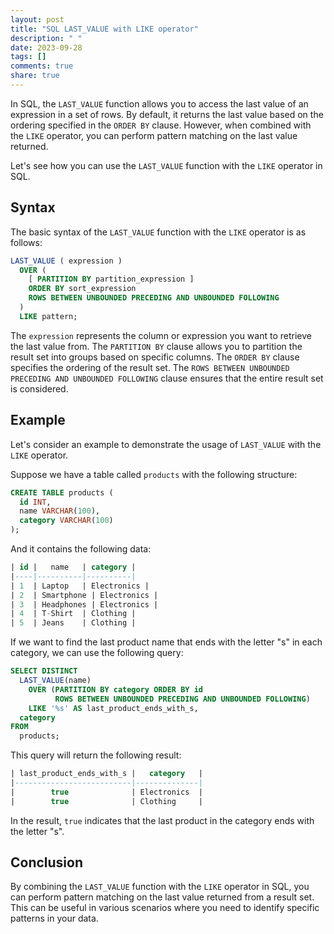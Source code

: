 ```yaml
---
layout: post
title: "SQL LAST_VALUE with LIKE operator"
description: " "
date: 2023-09-28
tags: []
comments: true
share: true
---
```


In SQL, the `LAST_VALUE` function allows you to access the last value of an expression in a set of rows. By default, it returns the last value based on the ordering specified in the `ORDER BY` clause. However, when combined with the `LIKE` operator, you can perform pattern matching on the last value returned.

Let's see how you can use the `LAST_VALUE` function with the `LIKE` operator in SQL.

## Syntax

The basic syntax of the `LAST_VALUE` function with the `LIKE` operator is as follows:

```sql
LAST_VALUE ( expression ) 
  OVER ( 
    [ PARTITION BY partition_expression ] 
    ORDER BY sort_expression 
    ROWS BETWEEN UNBOUNDED PRECEDING AND UNBOUNDED FOLLOWING
  )
  LIKE pattern;
```

The `expression` represents the column or expression you want to retrieve the last value from. The `PARTITION BY` clause allows you to partition the result set into groups based on specific columns. The `ORDER BY` clause specifies the ordering of the result set. The `ROWS BETWEEN UNBOUNDED PRECEDING AND UNBOUNDED FOLLOWING` clause ensures that the entire result set is considered.

## Example

Let's consider an example to demonstrate the usage of `LAST_VALUE` with the `LIKE` operator.

Suppose we have a table called `products` with the following structure:

```sql
CREATE TABLE products (
  id INT,
  name VARCHAR(100),
  category VARCHAR(100)
);
```

And it contains the following data:

```sql
| id |   name   | category |
|----|----------|----------|
| 1  | Laptop   | Electronics |
| 2  | Smartphone | Electronics |
| 3  | Headphones | Electronics |
| 4  | T-Shirt  | Clothing |
| 5  | Jeans    | Clothing |
```

If we want to find the last product name that ends with the letter "s" in each category, we can use the following query:

```sql
SELECT DISTINCT
  LAST_VALUE(name) 
    OVER (PARTITION BY category ORDER BY id
          ROWS BETWEEN UNBOUNDED PRECEDING AND UNBOUNDED FOLLOWING)
    LIKE '%s' AS last_product_ends_with_s,
  category
FROM
  products;
```

This query will return the following result:

```sql
| last_product_ends_with_s |   category   |
|--------------------------|--------------|
|        true              | Electronics  |
|        true              | Clothing     |
```

In the result, `true` indicates that the last product in the category ends with the letter "s".

## Conclusion

By combining the `LAST_VALUE` function with the `LIKE` operator in SQL, you can perform pattern matching on the last value returned from a result set. This can be useful in various scenarios where you need to identify specific patterns in your data.